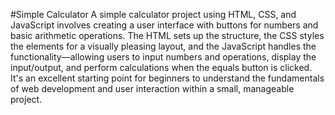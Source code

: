 #Simple Calculator
A simple calculator project using HTML, CSS, and JavaScript involves creating a user interface with buttons for numbers 
and basic arithmetic operations. The HTML sets up the structure, the CSS styles the elements for a visually pleasing layout,
and the JavaScript handles the functionality—allowing users to input numbers and operations, display the input/output, 
and perform calculations when the equals button is clicked.
It's an excellent starting point for beginners to 
understand the fundamentals of web development and user interaction within a small, manageable project.
